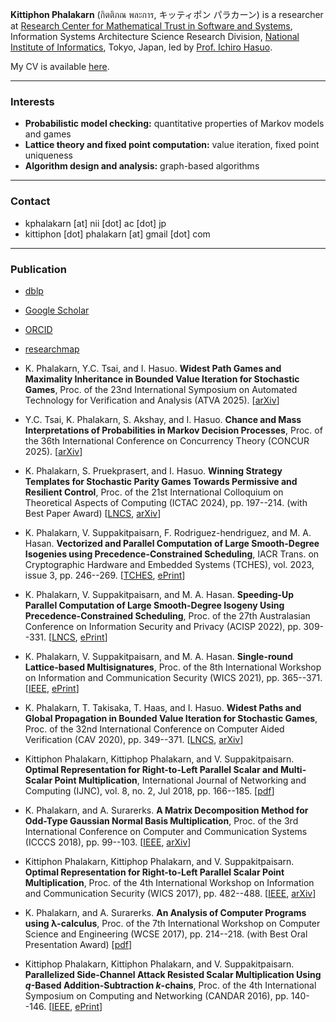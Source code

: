 **Kittiphon Phalakarn** (กิตติภณ พละการ, キッティポン パラカーン) is a researcher at <a href="https://group-mmm.org/eratommsd/" target="_blank">Research Center for Mathematical Trust in Software and Systems</a>, Information Systems Architecture Science Research Division, <a href="https://www.nii.ac.jp/en/" target="_blank">National Institute of Informatics</a>, Tokyo, Japan, led by <a href="https://group-mmm.org/~ichiro/" target="_blank">Prof. Ichiro Hasuo</a>.

My CV is available <a href="https://docs.google.com/viewer?url=https://github.com/kittiphonp/kittiphonp.github.io/raw/master/Kittiphon%20Phalakarn_CV.pdf" target="_blank">here</a>.

* * *

### Interests

- **Probabilistic model checking:** quantitative properties of Markov models and games
- **Lattice theory and fixed point computation:** value iteration, fixed point uniqueness
- **Algorithm design and analysis:** graph-based algorithms

* * *

### Contact

- kphalakarn [at] nii [dot] ac [dot] jp
- kittiphon [dot] phalakarn [at] gmail [dot] com

* * *

### Publication

- <a href="https://dblp.uni-trier.de/pers/hd/p/Phalakarn:Kittiphon" target="_blank">dblp</a>
- <a href="https://scholar.google.com/citations?user=-vdzW3kAAAAJ" target="_blank">Google Scholar</a>
- <a href="https://orcid.org/0009-0006-5406-7480" target="_blank">ORCID</a>
- <a href="https://researchmap.jp/kittiphon.phalakarn?lang=en" target="_blank">researchmap</a>

- K. Phalakarn, Y.C. Tsai, and I. Hasuo. **Widest Path Games and Maximality Inheritance in Bounded Value Iteration for Stochastic Games**, Proc. of the 23nd International Symposium on Automated Technology for Verification and Analysis (ATVA 2025). [<a href="https://arxiv.org/pdf/2508.06088" target="_blank">arXiv</a>]
- Y.C. Tsai, K. Phalakarn, S. Akshay, and I. Hasuo. **Chance and Mass Interpretations of Probabilities in Markov Decision Processes**, Proc. of the 36th International Conference on Concurrency Theory (CONCUR 2025). [<a href="https://arxiv.org/pdf/2506.10377" target="_blank">arXiv</a>]
- K. Phalakarn, S. Pruekprasert, and I. Hasuo. **Winning Strategy Templates for Stochastic Parity Games Towards Permissive and Resilient Control**, Proc. of the 21st International Colloquium on Theoretical Aspects of Computing (ICTAC 2024), pp. 197--214. (with Best Paper Award) [<a href="https://link.springer.com/content/pdf/10.1007/978-3-031-77019-7_12.pdf" target="_blank">LNCS</a>, <a href="https://arxiv.org/pdf/2409.08607" target="_blank">arXiv</a>]
- K. Phalakarn, V. Suppakitpaisarn, F. Rodriguez-hendriguez, and M. A. Hasan. **Vectorized and Parallel Computation of Large Smooth-Degree Isogenies using Precedence-Constrained Scheduling**, IACR Trans. on Cryptographic Hardware and Embedded Systems (TCHES), vol. 2023, issue 3, pp. 246--269. [<a href="https://tches.iacr.org/index.php/TCHES/article/view/10963/10270" target="_blank">TCHES</a>, <a href="https://eprint.iacr.org/2023/885.pdf" target="_blank">ePrint</a>]
- K. Phalakarn, V. Suppakitpaisarn, and M. A. Hasan. **Speeding-Up Parallel Computation of Large Smooth-Degree Isogeny Using Precedence-Constrained Scheduling**, Proc. of the 27th Australasian Conference on Information Security and Privacy (ACISP 2022), pp. 309--331. [<a href="https://link.springer.com/content/pdf/10.1007/978-3-031-22301-3_16.pdf" target="_blank">LNCS</a>, <a href="https://eprint.iacr.org/2022/1103.pdf" target="_blank">ePrint</a>]
- K. Phalakarn, V. Suppakitpaisarn, and M. A. Hasan. **Single-round Lattice-based Multisignatures**, Proc. of the 8th International Workshop on Information and Communication Security (WICS 2021), pp. 365--371. [<a href="https://ieeexplore.ieee.org/document/9644197" target="_blank">IEEE</a>, <a href="" target="_blank">ePrint</a>]
- K. Phalakarn, T. Takisaka, T. Haas, and I. Hasuo. **Widest Paths and Global Propagation in Bounded Value Iteration for Stochastic Games**, Proc. of the 32nd International Conference on Computer Aided Verification (CAV 2020), pp. 349--371. [<a href="https://link.springer.com/content/pdf/10.1007/978-3-030-53291-8_19.pdf" target="_blank">LNCS</a>, <a href="https://arxiv.org/pdf/2007.07421" target="_blank">arXiv</a>]
- Kittiphon Phalakarn, Kittiphop Phalakarn, and V. Suppakitpaisarn. **Optimal Representation for Right-to-Left Parallel Scalar and Multi-Scalar Point Multiplication**, International Journal of Networking and Computing (IJNC), vol. 8, no. 2, Jul 2018, pp. 166--185. [<a href="http://www.ijnc.org/index.php/ijnc/article/view/179/177" target="_blank">pdf</a>]
- K. Phalakarn, and A. Surarerks. **A Matrix Decomposition Method for Odd-Type Gaussian Normal Basis Multiplication**, Proc. of the 3rd International Conference on Computer and Communication Systems (ICCCS 2018), pp. 99--103. [<a href="https://ieeexplore.ieee.org/document/8463251" target="_blank">IEEE</a>, <a href="" target="_blank">arXiv</a>]
- Kittiphon Phalakarn, Kittiphop Phalakarn, and V. Suppakitpaisarn. **Optimal Representation for Right-to-Left Parallel Scalar Point Multiplication**, Proc. of the 4th International Workshop on Information and Communication Security (WICS 2017), pp. 482--488. [<a href="https://ieeexplore.ieee.org/document/8345477" target="_blank">IEEE</a>, <a href="" target="_blank">arXiv</a>]
- K. Phalakarn, and A. Surarerks. **An Analysis of Computer Programs using λ-calculus**, Proc. of the 7th International Workshop on Computer Science and Engineering (WCSE 2017), pp. 214--218. (with Best Oral Presentation Award) [<a href="https://www.wcse.org/WCSE_2017/037.pdf" target="_blank">pdf</a>]
- Kittiphop Phalakarn, Kittiphon Phalakarn, and V. Suppakitpaisarn. **Parallelized Side-Channel Attack Resisted Scalar Multiplication Using _q_-Based Addition-Subtraction _k_-chains**, Proc. of the 4th International Symposium on Computing and Networking (CANDAR 2016), pp. 140--146. [<a href="https://ieeexplore.ieee.org/document/7818605" target="_blank">IEEE</a>, <a href="https://eprint.iacr.org/2016/899.pdf" target="_blank">ePrint</a>]
